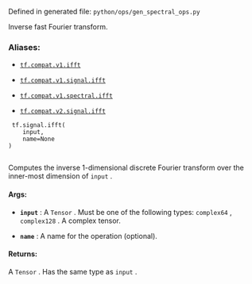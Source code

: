 Defined in generated file:  `python/ops/gen_spectral_ops.py` 

Inverse fast Fourier transform.



### Aliases:

- [ `tf.compat.v1.ifft` ](/api_docs/python/tf/signal/ifft)

- [ `tf.compat.v1.signal.ifft` ](/api_docs/python/tf/signal/ifft)

- [ `tf.compat.v1.spectral.ifft` ](/api_docs/python/tf/signal/ifft)

- [ `tf.compat.v2.signal.ifft` ](/api_docs/python/tf/signal/ifft)



```
 tf.signal.ifft(
    input,
    name=None
)
 
```

Computes the inverse 1-dimensional discrete Fourier transform over the
inner-most dimension of  `input` .



#### Args:

- **`input`** : A  `Tensor` . Must be one of the following types:  `complex64` ,  `complex128` .
A complex tensor.

- **`name`** : A name for the operation (optional).



#### Returns:
A  `Tensor` . Has the same type as  `input` .

